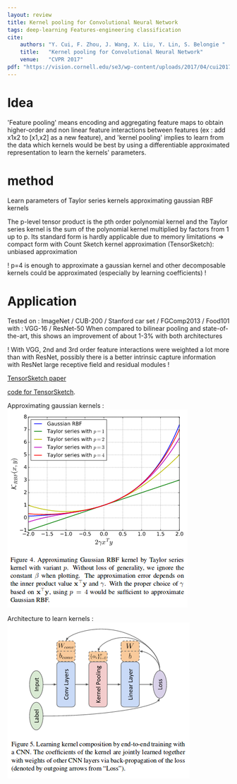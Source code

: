 ```yaml
---
layout: review
title: Kernel pooling for Convolutional Neural Network
tags: deep-learning Features-engineering classification
cite:
    authors: "Y. Cui, F. Zhou, J. Wang, X. Liu, Y. Lin, S. Belongie "
    title:   "Kernel pooling for Convolutional Neural Network"
    venue:   "CVPR 2017"
pdf: "https://vision.cornell.edu/se3/wp-content/uploads/2017/04/cui2017cvpr.pdf"
---
```


# Idea
  'Feature pooling' means encoding and aggregating feature maps to obtain higher-order and non linear feature interactions between features (ex : add x1x2 to [x1,x2] as a new feature), and 'kernel pooling' implies to learn from the data which kernels would be best by using a differentiable approximated representation to learn the kernels' parameters.
   
# method
  Learn parameters of Taylor series kernels approximating gaussian RBF kernels
  
  The p-level tensor product is the pth order polynomial kernel and the Taylor series kernel is the sum of the polynomial kernel multiplied by factors from 1 up to p.
	Its standard form is hardly applicable due to memory limitations => compact form with Count Sketch kernel approximation (TensorSketch): unbiased approximation
	
! p=4 is enough to approximate a gaussian kernel and other decomposable kernels could be approximated (especially by learning coefficients) !

# Application
Tested on : ImageNet / CUB-200 / Stanford car set / FGComp2013 / Food101 
with : VGG-16 / ResNet-50
When compared to bilinear pooling and state-of-the-art, this shows an improvement of about 1-3% with both architectures

! With VGG, 2nd and 3rd order feature interactions were weighted a lot more than with ResNet, possibly there is a better intrinsic capture information with ResNet large receptive field and residual modules !

[TensorSketch paper]("http://www.itu.dk/people/pagh/papers/tensorsketch.pdf")

[code for TensorSketch]("http://www.itu.dk/people/ndap/TensorSketch.m").

Approximating gaussian kernels :
![](/deep-learning/images/kernelpooling/gaussian-kernel-approx.png)

Architecture to learn kernels :
![](/deep-learning/images/kernelpooling/architecture.png)




